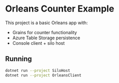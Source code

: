 # Orleans Counter Example

This project is a basic Orleans app with:
- Grains for counter functionality
- Azure Table Storage persistence
- Console client + silo host

## Running

```bash
dotnet run --project SiloHost
dotnet run --project OrleansClient